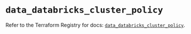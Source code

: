 # `data_databricks_cluster_policy`

Refer to the Terraform Registry for docs: [`data_databricks_cluster_policy`](https://registry.terraform.io/providers/databricks/databricks/1.66.0/docs/data-sources/cluster_policy).
